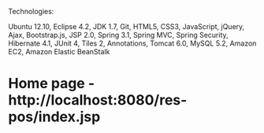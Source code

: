 Technologies:

Ubuntu 12.10, Eclipse 4.2, JDK 1.7, Git, HTML5, CSS3, JavaScript, jQuery, Ajax, Bootstrap.js, JSP 2.0, Spring 3.1, Spring MVC, Spring Security, Hibernate 4.1, JUnit 4, Tiles 2, Annotations, Tomcat 6.0, MySQL 5.2, Amazon EC2, Amazon Elastic BeanStalk 

Home page - http://localhost:8080/res-pos/index.jsp
===========
